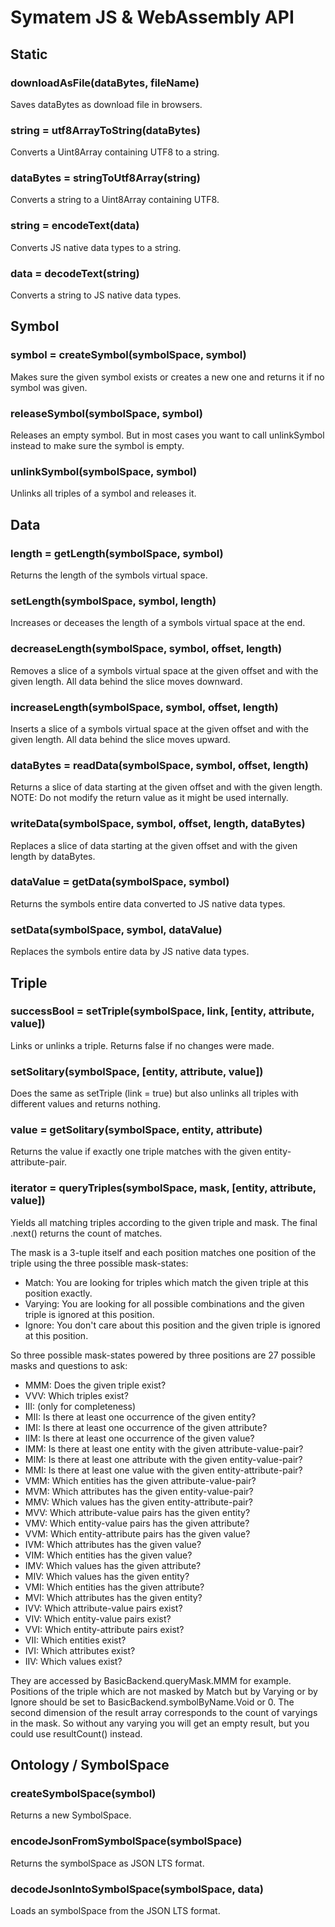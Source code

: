 # Symatem JS & WebAssembly API

## Static
### downloadAsFile(dataBytes, fileName)
Saves dataBytes as download file in browsers.
### string = utf8ArrayToString(dataBytes)
Converts a Uint8Array containing UTF8 to a string.
### dataBytes = stringToUtf8Array(string)
Converts a string to a Uint8Array containing UTF8.
### string = encodeText(data)
Converts JS native data types to a string.
### data = decodeText(string)
Converts a string to JS native data types.

## Symbol
### symbol = createSymbol(symbolSpace, symbol)
Makes sure the given symbol exists or creates a new one and returns it if no symbol was given.
### releaseSymbol(symbolSpace, symbol)
Releases an empty symbol.
But in most cases you want to call unlinkSymbol instead to make sure the symbol is empty.
### unlinkSymbol(symbolSpace, symbol)
Unlinks all triples of a symbol and releases it.

## Data
### length = getLength(symbolSpace, symbol)
Returns the length of the symbols virtual space.
### setLength(symbolSpace, symbol, length)
Increases or deceases the length of a symbols virtual space at the end.
### decreaseLength(symbolSpace, symbol, offset, length)
Removes a slice of a symbols virtual space at the given offset and with the given length.
All data behind the slice moves downward.
### increaseLength(symbolSpace, symbol, offset, length)
Inserts a slice of a symbols virtual space at the given offset and with the given length.
All data behind the slice moves upward.
### dataBytes = readData(symbolSpace, symbol, offset, length)
Returns a slice of data starting at the given offset and with the given length.
NOTE: Do not modify the return value as it might be used internally.
### writeData(symbolSpace, symbol, offset, length, dataBytes)
Replaces a slice of data starting at the given offset and with the given length by dataBytes.
### dataValue = getData(symbolSpace, symbol)
Returns the symbols entire data converted to JS native data types.
### setData(symbolSpace, symbol, dataValue)
Replaces the symbols entire data by JS native data types.

## Triple
### successBool = setTriple(symbolSpace, link, [entity, attribute, value])
Links or unlinks a triple.
Returns false if no changes were made.
### setSolitary(symbolSpace, [entity, attribute, value])
Does the same as setTriple (link = true) but also unlinks all triples with different values and returns nothing.
### value = getSolitary(symbolSpace, entity, attribute)
Returns the value if exactly one triple matches with the given entity-attribute-pair.
### iterator = queryTriples(symbolSpace, mask, [entity, attribute, value])
Yields all matching triples according to the given triple and mask.
The final .next() returns the count of matches.

The mask is a 3-tuple itself and each position matches one position of the triple using the three possible mask-states:
- Match: You are looking for triples which match the given triple at this position exactly.
- Varying: You are looking for all possible combinations and the given triple is ignored at this position.
- Ignore: You don't care about this position and the given triple is ignored at this position.

So three possible mask-states powered by three positions are 27 possible masks and questions to ask:
- MMM: Does the given triple exist?
- VVV: Which triples exist?
- III: (only for completeness)
- MII: Is there at least one occurrence of the given entity?
- IMI: Is there at least one occurrence of the given attribute?
- IIM: Is there at least one occurrence of the given value?
- IMM: Is there at least one entity with the given attribute-value-pair?
- MIM: Is there at least one attribute with the given entity-value-pair?
- MMI: Is there at least one value with the given entity-attribute-pair?
- VMM: Which entities has the given attribute-value-pair?
- MVM: Which attributes has the given entity-value-pair?
- MMV: Which values has the given entity-attribute-pair?
- MVV: Which attribute-value pairs has the given entity?
- VMV: Which entity-value pairs has the given attribute?
- VVM: Which entity-attribute pairs has the given value?
- IVM: Which attributes has the given value?
- VIM: Which entities has the given value?
- IMV: Which values has the given attribute?
- MIV: Which values has the given entity?
- VMI: Which entities has the given attribute?
- MVI: Which attributes has the given entity?
- IVV: Which attribute-value pairs exist?
- VIV: Which entity-value pairs exist?
- VVI: Which entity-attribute pairs exist?
- VII: Which entities exist?
- IVI: Which attributes exist?
- IIV: Which values exist?

They are accessed by BasicBackend.queryMask.MMM for example.
Positions of the triple which are not masked by Match but by Varying or by Ignore should be set to BasicBackend.symbolByName.Void or 0.
The second dimension of the result array corresponds to the count of varyings in the mask.
So without any varying you will get an empty result, but you could use resultCount() instead.

## Ontology / SymbolSpace
### createSymbolSpace(symbol)
Returns a new SymbolSpace.
### encodeJsonFromSymbolSpace(symbolSpace)
Returns the symbolSpace as JSON LTS format.
### decodeJsonIntoSymbolSpace(symbolSpace, data)
Loads an symbolSpace from the JSON LTS format.

